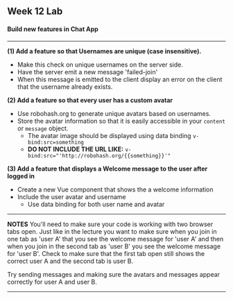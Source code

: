 
## Week 12 Lab

#### Build new features in Chat App

---

**(1) Add a feature so that Usernames are unique (case insensitive).**
  - Make this check on unique usernames on the server side.
  - Have the server emit a new message 'failed-join'
  - When this message is emitted to the client display an error on the client that the username already exists.

**(2) Add a feature so that every user has a custom avatar**
  - Use robohash.org to generate unique avatars based on usernames.
  - Store the avatar information so that it is easily accessible in your `content` or `message` object.
    - The avatar image should be displayed using data binding `v-bind:src=something`
    - **DO NOT INCLUDE THE URL LIKE:** `v-bind:src="'http://robohash.org/{{something}}'"`

**(3) Add a feature that displays a Welcome message to the user after logged in**
  - Create a new Vue component that shows the a welcome information
  - Include the user avatar and username
    - Use data binding for both user name and avatar

--- 
**NOTES**
You'll need to make sure your code is working with two browser tabs open.  Just like in the lecture you want to make sure when you join in one tab as 'user A' that you see the welcome message for 'user A'  and then when you join in the second tab as 'user B' you see the welcome message for 'user B'.  Check to make sure that the first tab open still shows the correct user A and the second tab is user B.

Try sending messages and making sure the avatars and messages appear correctly for user A and user B.

---
